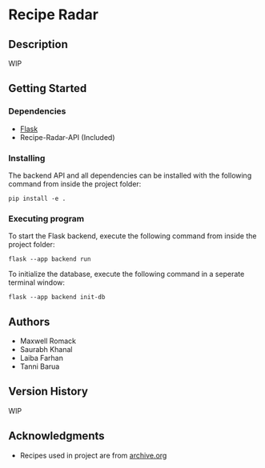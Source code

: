 # Recipe Radar

## Description

WIP

## Getting Started

### Dependencies

* [Flask](https://pypi.org/project/Flask/)
* Recipe-Radar-API (Included)

### Installing

The backend API and all dependencies can be installed with the following command from inside the project folder:
```
pip install -e .
```

### Executing program

To start the Flask backend, execute the following command from inside the project folder:
```
flask --app backend run
```

To initialize the database, execute the following command in a seperate terminal window:
```
flask --app backend init-db
```

## Authors

* Maxwell Romack
* Saurabh Khanal
* Laiba Farhan
* Tanni Barua

## Version History

WIP

## Acknowledgments

* Recipes used in project are from [archive.org](https://archive.org/details/cooking-recipes)

